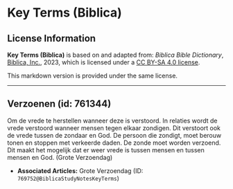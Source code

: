 # Key Terms (Biblica)

## License Information

**Key Terms (Biblica)** is based on and adapted from: _Biblica Bible Dictionary_, [Biblica, Inc.](https://www.biblica.com/), 2023, which is licensed under a [CC BY-SA 4.0 license](https://creativecommons.org/licenses/by-sa/4.0/legalcode.en).

This markdown version is provided under the same license.



--------------------------------

## Verzoenen (id: 761344)

Om de vrede te herstellen wanneer deze is verstoord. In relaties wordt de vrede verstoord wanneer mensen tegen elkaar zondigen. Dit verstoort ook de vrede tussen de zondaar en God. De persoon die zondigt, moet berouw tonen en stoppen met verkeerde daden. De zonde moet worden verzoend. Dit maakt het mogelijk dat er weer vrede is tussen mensen en tussen mensen en God. (Grote Verzoendag)

* **Associated Articles:** Grote Verzoendag (ID: `769752@BiblicaStudyNotesKeyTerms`)

